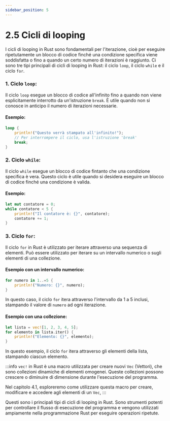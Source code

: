 ```yaml
---
sidebar_position: 5
---
```

# 2.5 Cicli di looping
I cicli di looping in Rust sono fondamentali per l'iterazione, cioè per eseguire ripetutamente un blocco di codice finché una condizione specifica viene soddisfatta o fino a quando un certo numero di iterazioni è raggiunto. Ci sono tre tipi principali di cicli di looping in Rust: il ciclo `loop`, il ciclo `while` e il ciclo `for`.

### 1. Ciclo `loop`:
Il ciclo `loop` esegue un blocco di codice all'infinito fino a quando non viene esplicitamente interrotto da un'istruzione `break`. È utile quando non si conosce in anticipo il numero di iterazioni necessarie.

#### Esempio:
```rust
loop {
    println!("Questo verrà stampato all'infinito!");
    // Per interrompere il ciclo, usa l'istruzione 'break'
    break;
}
```

### 2. Ciclo `while`:
Il ciclo `while` esegue un blocco di codice fintanto che una condizione specifica è vera. Questo ciclo è utile quando si desidera eseguire un blocco di codice finché una condizione è valida.

#### Esempio:
```rust
let mut contatore = 0;
while contatore < 5 {
    println!("Il contatore è: {}", contatore);
    contatore += 1;
}
```

### 3. Ciclo `for`:
Il ciclo `for` in Rust è utilizzato per iterare attraverso una sequenza di elementi. Può essere utilizzato per iterare su un intervallo numerico o sugli elementi di una collezione.

#### Esempio con un intervallo numerico:
```rust
for numero in 1..=5 {
    println!("Numero: {}", numero);
}
```

In questo caso, il ciclo `for` itera attraverso l'intervallo da 1 a 5 inclusi, stampando il valore di `numero` ad ogni iterazione.
#### Esempio con una collezione:
```rust
let lista = vec![1, 2, 3, 4, 5];
for elemento in lista.iter() {
    println!("Elemento: {}", elemento);
}
```

In questo esempio, il ciclo `for` itera attraverso gli elementi della lista, stampando ciascun elemento.

:::info
`vec!` in Rust è una macro utilizzata per creare nuovi `Vec` (Vettori), che sono collezioni dinamiche di elementi omogenei. Queste collezioni possono crescere o diminuire di dimensione durante l'esecuzione del programma.

Nel capitolo 4.1, esploreremo come utilizzare questa macro per creare, modificare e accedere agli elementi di un `Vec`,
:::

Questi sono i principali tipi di cicli di looping in Rust. Sono strumenti potenti per controllare il flusso di esecuzione del programma e vengono utilizzati ampiamente nella programmazione Rust per eseguire operazioni ripetute.